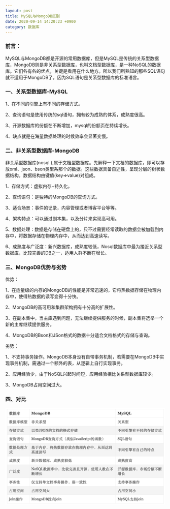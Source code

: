```yaml
---
layout: post
title: MySQL与MongoDB区别
date: 2020-09-14 14:20:23 +0900
category: 数据库
---
```


### 前言：
MySQL与MongoDB都是开源的常用数据库，但是MySQL是传统的关系型数据库，MongoDB则是非关系型数据库，也叫文档型数据库，是一种NoSQL的数据库。它们各有各的优点，关键是看用在什么地方。所以我们所熟知的那些SQL语句就不适用于MongoDB了，因为SQL语句是关系型数据库的标准语言。


### 一、关系型数据库-MySQL
1、在不同的引擎上有不同的存储方式。

2、查询语句是使用传统的sql语句，拥有较为成熟的体系，成熟度很高。

3、开源数据库的份额在不断增加，mysql的份额页在持续增长。

4、缺点就是在海量数据处理的时候效率会显著变慢。


### 二、非关系型数据库-MongoDB
非关系型数据库(nosql ),属于文档型数据库。先解释一下文档的数据库，即可以存放xml、json、bson类型系那个的数据。这些数据具备自述性，呈现分层的树状数据结构。数据结构由键值(key=>value)对组成。

1、存储方式：虚拟内存+持久化。

2、查询语句：是独特的MongoDB的查询方式。

3、适合场景：事件的记录，内容管理或者博客平台等等。

4、架构特点：可以通过副本集，以及分片来实现高可用。

5、数据处理：数据是存储在硬盘上的，只不过需要经常读取的数据会被加载到内存中，将数据存储在物理内存中，从而达到高速读写。

6、成熟度与广泛度：新兴数据库，成熟度较低，Nosql数据库中最为接近关系型数据库，比较完善的DB之一，适用人群不断在增长。


### 三、MongoDB优势与劣势
优势：

1、在适量级的内存的MongoDB的性能是非常迅速的，它将热数据存储在物理内存中，使得热数据的读写变得十分快。

2、MongoDB的高可用和集群架构拥有十分高的扩展性。

3、在副本集中，当主库遇到问题，无法继续提供服务的时候，副本集将选举一个新的主库继续提供服务。

4、MongoDB的Bson和JSon格式的数据十分适合文档格式的存储与查询。

劣势：

1、不支持事务操作。MongoDB本身没有自带事务机制，若需要在MongoDB中实现事务机制，需通过一个额外的表，从逻辑上自行实现事务。

2、应用经验少，由于NoSQL兴起时间短，应用经验相比关系型数据库较少。

3、MongoDB占用空间过大。



### 四、对比

![image](/assets/img/cc/sql-diff.png)


